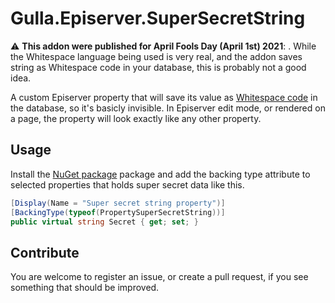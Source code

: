 # Gulla.Episerver.SuperSecretString

:warning: **This addon were published for April Fools Day (April 1st) 2021**: . While the Whitespace language being used is very real, and the addon saves string as Whitespace code in your database, this is probably not a good idea.

A custom Episerver property that will save its value as [Whitespace code](https://esolangs.org/wiki/Whitespace) in the database, so it's basicly invisible. In Episerver edit mode, or rendered on a page, the property will look exactly like any other property.

## Usage
Install the [NuGet package](https://www.nuget.org/packages/Gulla.Episerver.SuperSecretString/) package and add the backing type attribute to selected properties that holds super secret data like this.

``` csharp
[Display(Name = "Super secret string property")]
[BackingType(typeof(PropertySuperSecretString))]
public virtual string Secret { get; set; }
```

## Contribute
You are welcome to register an issue, or create a pull request, if you see something that should be improved.